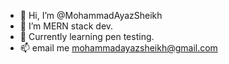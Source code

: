 - 👋 Hi, I’m @MohammadAyazSheikh
- 👀 I’m MERN stack dev.
- 🌱 Currently learning pen testing.
- 📫 email me mohammadayazsheikh@gmail.com

<!---
MohammadAyazSheikh/MohammadAyazSheikh is a ✨ special ✨ repository because its `README.md` (this file) appears on your GitHub profile.
You can click the Preview link to take a look at your changes.
--->
